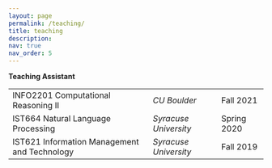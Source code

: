```yaml
---
layout: page
permalink: /teaching/
title: teaching
description:
nav: true
nav_order: 5
---
```


<strong>Teaching Assistant</strong>

<table>
  <tr>
    <td>INFO2201 Computational Reasoning II</td>
    <td><i>CU Boulder</i></td>
    <td>Fall 2021</td>
  </tr>
  <tr>
    <td>IST664 Natural Language Processing</td>
    <td><i>Syracuse University</i></td>
    <td>Spring 2020</td>
  </tr>
  <tr>
    <td>IST621 Information Management and Technology</td>
    <td><i>Syracuse University</i></td>
    <td>Fall 2019</td>
  </tr>
</table>
